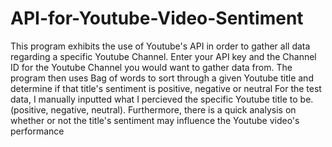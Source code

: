 # API-for-Youtube-Video-Sentiment
This program exhibits the use of Youtube's API in order to gather all data regarding a specific Youtube Channel.
Enter your API key and the Channel ID for the Youtube Channel you would want to gather data from. 
The program then uses Bag of words to sort through a given Youtube title and determine if that title's sentiment is positive, negative or neutral
For the test data, I manually inputted what I percieved the specific Youtube title to be. (positive, negative, neutral).
Furthermore, there is a quick analysis on whether or not the title's sentiment may influence the Youtube video's performance
